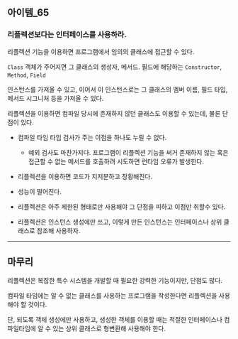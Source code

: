 ## 아이템_65

### 리플렉션보다는 인터페이스를 사용하라.

리플렉션 기능을 이용하면 프로그램에서 임의의 클래스에 접근할 수 있다.

`Class` 객체가 주어지면 그 클래스의 생성자, 메서드. 필드에 해당하는 `Constructor`, `Method`, `Field`

인스턴스를 가져올 수 있고, 이어서 이 인스턴스로는 그 클래스의 멤버 이름, 필드 타입, 메서드 시그니처 등을 가져올 수 있다.


리플렉션을 이용하면 컴파일 당시에 존재하지 않던 클래스도 이용할 수 있는데, 물론 단점이 있다.



- 컴파일 타임 타입 검사가 주는 이점을 하나도 누릴 수 없다.
  - 예외 검사도 마찬가지다. 프로그램이 리플렉션 기능을 써거 존재하지 않는 혹은 접근할 수 없는 메서드를 호출하려 시도하면 런타임 오류가 발생한다.

- 리플렉션을 이용하면 코드가 지저분하고 장황해진다.
- 성능이 떨어진다.

- 리플렉션은 아주 제한된 형태로만 사용해야 그 단점을 피하고 이점만 취할수 있다.
- 리플렉션은 인스턴스 생성에만 쓰고, 이렇게 만든 인스턴스는 인터페이스나 상위 클래스로 참조해 사용하자.

---

## 마무리

리플렉션은 복잡한 특수 시스템을 개발할 때 필요한 강력한 기능이지만, 단점도 많다.

컴파일 타임에는 알 수 없는 클래스를 사용하는 프로그램을 작성한다면 리플렉션을 사용해야 할 것이다.

단, 되도록 객체 생성에만 사용하고, 생성한 객체를 이용할 때는 적절한 인터페이스나 컴파일타임에 알 수 있는 상위 클래스로 형변환해 사용해야 한다.

